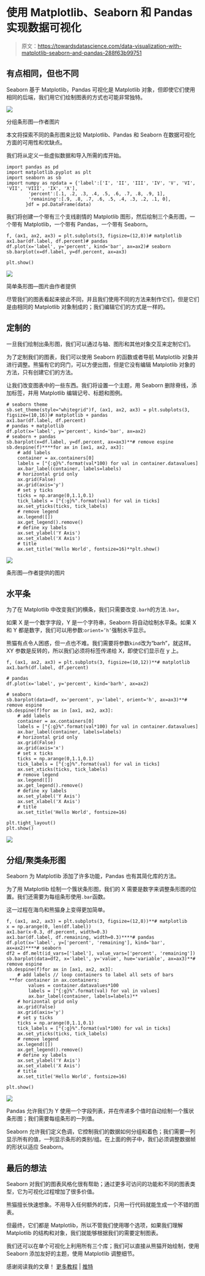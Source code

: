 # 使用 Matplotlib、Seaborn 和 Pandas 实现数据可视化

> 原文：<https://towardsdatascience.com/data-visualization-with-matplotlib-seaborn-and-pandas-288f63b99751>

## 有点相同，但也不同

Seaborn 基于 Matplotlib，Pandas 可视化是 Matplotlib 对象，但即使它们使用相同的后端，我们用它们绘制图表的方式也可能非常独特。

![](img/54dea324934d1dd47326b84b9c6f15df.png)

分组条形图—作者图片

本文将探索不同的条形图来比较 Matplotlib、Pandas 和 Seaborn 在数据可视化方面的可用性和优缺点。

我们将从定义一些虚拟数据和导入所需的库开始。

```
import pandas as pd
import matplotlib.pyplot as plt
import seaborn as sb
import numpy as npdata = {'label':['I', 'II', 'III', 'IV', 'V', 'VI', 'VII', 'VIII', 'IX', 'X'],
        'percent':[.1, .2, .3, .4, .5, .6, .7, .8, .9, 1],
        'remaining':[.9, .8, .7, .6, .5, .4, .3, .2, .1, 0],
       }df = pd.DataFrame(data)
```

我们将创建一个带有三个支线剧情的 Matplotlib 图形，然后绘制三个条形图，一个带有 Matplotlib，一个带有 Pandas，一个带有 Seaborn。

```
f, (ax1, ax2, ax3) = plt.subplots(3, figsize=(12,8))# matplotlib
ax1.bar(df.label, df.percent)# pandas
df.plot(x='label', y='percent', kind='bar', ax=ax2)# seaborn
sb.barplot(x=df.label, y=df.percent, ax=ax3)

plt.show()
```

![](img/43fbb1177d2109077a3f1f64a7415a90.png)

简单条形图—图片由作者提供

尽管我们的图表看起来彼此不同，并且我们使用不同的方法来制作它们，但是它们是由相同的 Matplotlib 对象制成的；我们编辑它们的方式是一样的。

## 定制的

一旦我们绘制出条形图，我们可以通过与轴、图形和其他对象交互来定制它们。

为了定制我们的图表，我们可以使用 Seaborn 的函数或者导航 Matplotlib 对象并进行调整。熊猫有它的窍门，可以方便出图，但是它没有编辑 Matplotlib 对象的方法，只有创建它们的方法。

让我们改变图表中的一些东西。我们将设置一个主题，用 Seaborn 删除脊线，添加标签，并用 Matplotlib 编辑记号、标题和图例。

```
# seaborn theme
sb.set_theme(style="whitegrid")f, (ax1, ax2, ax3) = plt.subplots(3, figsize=(10,16))# matplotlib + pandas
ax1.bar(df.label, df.percent)
# pandas + matplotlib
df.plot(x='label', y='percent', kind='bar', ax=ax2)
# seaborn + pandas
sb.barplot(x=df.label, y=df.percent, ax=ax3)**# remove espine
sb.despine(f)****for ax in [ax1, ax2, ax3]:
    # add labels
    container = ax.containers[0]
    labels = ["{:g}%".format(val*100) for val in container.datavalues]
    ax.bar_label(container, labels=labels)
    # horizontal grid only
    ax.grid(False)
    ax.grid(axis='y')
    # set y ticks
    ticks = np.arange(0,1.1,0.1)
    tick_labels = ["{:g}%".format(val) for val in ticks]
    ax.set_yticks(ticks, tick_labels)
    # remove legend
    ax.legend([])
    ax.get_legend().remove()
    # define xy labels
    ax.set_ylabel('Y Axis')
    ax.set_xlabel('X Axis')
    # title
    ax.set_title('Hello World', fontsize=16)**plt.show()
```

![](img/ded698af1513319e124c5d15d02a4b60.png)

条形图—作者提供的图片

## 水平条

为了在 Matplotlib 中改变我们的横条，我们只需要改变`.barh`的方法`.bar`。

如果 X 是一个数字字段，Y 是一个字符串，Seaborn 将自动绘制水平条。如果 X 和 Y 都是数字，我们可以用参数:`orient=’h’`强制水平显示。

熊猫有点令人困惑，但一点也不难。我们需要将参数`kind`改为“barh”，就这样。XY 参数是反转的，所以我们必须将标签传递给 X，即使它们显示在 y 上。

```
f, (ax1, ax2, ax3) = plt.subplots(3, figsize=(10,12))**# matplotlib
ax1.barh(df.label, df.percent)

# pandas
df.plot(x='label', y='percent', kind='barh', ax=ax2)

# seaborn
sb.barplot(data=df, x='percent', y='label', orient='h', ax=ax3)**# remove espine
sb.despine(f)for ax in [ax1, ax2, ax3]:
    # add labels
    container = ax.containers[0]
    labels = ["{:g}%".format(val*100) for val in container.datavalues]
    ax.bar_label(container, labels=labels)
    # horizontal grid only
    ax.grid(False)
    ax.grid(axis='x')
    # set x ticks
    ticks = np.arange(0,1.1,0.1)
    tick_labels = ["{:g}%".format(val) for val in ticks]
    ax.set_xticks(ticks, tick_labels)
    # remove legend
    ax.legend([])
    ax.get_legend().remove()
    # define xy labels
    ax.set_ylabel('Y Axis')
    ax.set_xlabel('X Axis')
    # title
    ax.set_title('Hello World', fontsize=16)

plt.tight_layout()
plt.show()
```

![](img/0ccddf053992e3e490b3ae99264f1e29.png)

## 分组/聚类条形图

Seaborn 为 Matplotlib 添加了许多功能，Pandas 也有其简化库的方法。

为了用 Matplotlib 绘制一个簇状条形图，我们的 X 需要是数字来调整条形图的位置。我们还需要为每组条形使用`.bar`函数。

这一过程在海鸟和熊猫身上变得更加简单。

```
f, (ax1, ax2, ax3) = plt.subplots(3, figsize=(12,8))**# matplotlib
x = np.arange(0, len(df.label))
ax1.bar(x-0.3, df.percent, width=0.3)
ax1.bar(df.label, df.remaining, width=0.3)****# pandas
df.plot(x='label', y=['percent', 'remaining'], kind='bar', ax=ax2)****# seaborn
df2 = df.melt(id_vars=['label'], value_vars=['percent', 'remaining'])
sb.barplot(data=df2, x='label', y='value', hue='variable', ax=ax3)**# remove espine
sb.despine(f)for ax in [ax1, ax2, ax3]:
    # add labels // loop containers to label all sets of bars
 **for container in ax.containers:
        values = container.datavalues*100
        labels = ["{:g}%".format(val) for val in values]
        ax.bar_label(container, labels=labels)**
    # horizontal grid only
    ax.grid(False)
    ax.grid(axis='y')
    # set y ticks
    ticks = np.arange(0,1.1,0.1)
    tick_labels = ["{:g}%".format(val*100) for val in ticks]
    ax.set_yticks(ticks, tick_labels)
    # remove legend
    ax.legend([])
    ax.get_legend().remove()
    # define xy labels
    ax.set_ylabel('Y Axis')
    ax.set_xlabel('X Axis')
    # title
    ax.set_title('Hello World', fontsize=16)

plt.show()
```

![](img/69d607b169abf1a78286cf033a3e7ac1.png)

Pandas 允许我们为 Y 使用一个字段列表，并在传递多个值时自动绘制一个簇状条形图；我们需要每组条形的一列值。

Seaborn 允许我们定义色调，它控制我们的数据如何分组和着色；我们需要一列显示所有的值，一列显示条形的类别/组。在上面的例子中，我们必须调整数据帧的形状以适应 Seaborn。

## 最后的想法

Seaborn 对我们的图表风格化很有帮助；通过更多可访问的功能和不同的图表类型，它为可视化过程增加了很多价值。

熊猫擅长快速想象。不用导入任何额外的库，只用一行代码就能生成一个不错的图表。

但最终，它们都是 Matplotlib，所以不管我们使用哪个选项，如果我们理解 Matplotlib 的结构和对象，我们就能够根据我们的需要定制图表。

我们还可以在单个可视化上利用所有三个库；我们可以直接从熊猫开始绘制，使用 Seaborn 添加友好的主题，使用 Matplotlib 调整细节。

感谢阅读我的文章！
[更多教程](https://linktr.ee/thiagobc23) | [推特](https://twitter.com/thiagobc231)